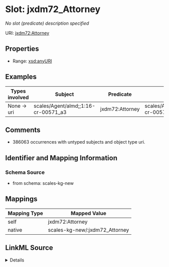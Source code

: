 

# Slot: jxdm72_Attorney


_No slot (predicate) description specified_





URI: [jxdm72:Attorney](http://release.niem.gov/niem/domains/jxdm/7.2/#Attorney)



<!-- no inheritance hierarchy -->








## Properties

* Range: [xsd:anyURI](xsd:anyURI)






## Examples

| Types involved | Subject | Predicate | Object |
| --- | --- | --- | --- |
| None → uri | scales/Agent/almd;;1:16-cr-00571_a3 | jxdm72:Attorney | scales/Agent/almd;;1:16-cr-00571_a20 |


## Comments

* 386063 occurrences with untyped subjects and object type uri.

## Identifier and Mapping Information







### Schema Source


* from schema: scales-kg-new




## Mappings

| Mapping Type | Mapped Value |
| ---  | ---  |
| self | jxdm72:Attorney |
| native | scales-kg-new/:jxdm72_Attorney |




## LinkML Source

<details>
```yaml
name: jxdm72_Attorney
description: No slot (predicate) description specified
comments:
- 386063 occurrences with untyped subjects and object type uri.
examples:
- description: None → uri
  object:
    example_object: scales/Agent/almd;;1:16-cr-00571_a20
    example_object_type: uri
    example_predicate: jxdm72:Attorney
    example_subject: scales/Agent/almd;;1:16-cr-00571_a3
    example_subject_type: None
from_schema: scales-kg-new
rank: 1000
slot_uri: jxdm72:Attorney
alias: jxdm72_Attorney
range: uri

```
</details>